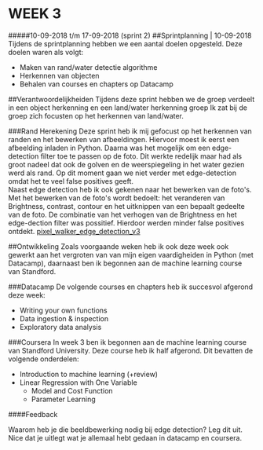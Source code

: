 # WEEK 3

#####10-09-2018 t/m 17-09-2018 (sprint 2) 
##Sprintplanning | 10-09-2018
Tijdens de sprintplanning hebben we een aantal doelen opgesteld. Deze doelen waren als volgt:
- Maken van rand/water detectie algorithme
- Herkennen van objecten
- Behalen van courses en chapters op Datacamp

##Verantwoordelijkheiden
Tijdens deze sprint hebben we de groep verdeelt in een object herkenning en een land/water herkenning groep
Ik zat bij de groep zich focusten op het herkennen van land/water.

###Rand Herekening
Deze sprint heb ik mij gefocust op het herkennen van randen en het bewerken van afbeeldingen. Hiervoor moest ik
eerst een afbeelding inladen in Python. Daarna was het mogelijk om een edge-detection filter toe te passen op de foto.
Dit werkte redelijk maar had als groot nadeel dat ook de golven en de weerspiegeling in het water gezien werd als rand. 
Op dit moment gaan we niet verder met edge-detection omdat het te veel false positives geeft. <br/>
Naast edge detection heb ik ook gekenen naar het bewerken van de foto's. Met het bewerken van de foto's
wordt bedoelt: het veranderen van Brightness, contrast, contour en het uitknippen van een bepaalt
gedeelte van de foto. De combinatie van het verhogen van de Brightness en het edge-dection filter was possitief. Hierdoor werden
minder false positives ontdekt. [pixel_walker_edge_detection_v3](https://github.com/jobvink/wall_detection/blob/master/pixel_walker_edge_detection_v3.py)

##Ontwikkeling
Zoals voorgaande weken heb ik ook deze week ook gewerkt aan het vergroten van van
mijn eigen vaardigheiden in Python (met Datacamp), daarnaast ben ik begonnen
aan de machine learning course van Standford.

###Datacamp
De volgende courses en chapters heb ik succesvol afgerond deze week:
- Writing your own functions
- Data ingestion & inspection
- Exploratory data analysis

###Coursera
In week 3 ben ik begonnen aan de machine learning course 
van Standford University. Deze course heb ik half
afgerond. Dit bevatten de volgende onderdelen:
- Introduction to machine learning (+review)
- Linear Regression with One Variable
    - Model and Cost Function
    - Parameter Learning
    
####Feedback

Waarom heb je die beeldbewerking nodig bij edge detection? Leg dit uit. Nice dat je uitlegt wat je allemaal hebt gedaan in datacamp en coursera.